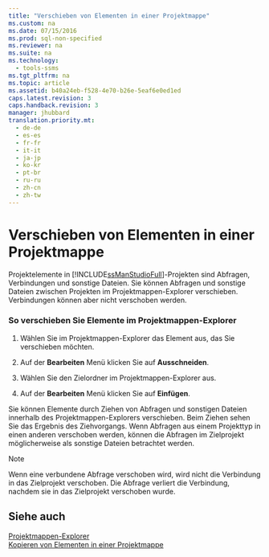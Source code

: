 ```yaml
---
title: "Verschieben von Elementen in einer Projektmappe"
ms.custom: na
ms.date: 07/15/2016
ms.prod: sql-non-specified
ms.reviewer: na
ms.suite: na
ms.technology: 
  - tools-ssms
ms.tgt_pltfrm: na
ms.topic: article
ms.assetid: b40a24eb-f528-4e70-b26e-5eaf6e0ed1ed
caps.latest.revision: 3
caps.handback.revision: 3
manager: jhubbard
translation.priority.mt: 
  - de-de
  - es-es
  - fr-fr
  - it-it
  - ja-jp
  - ko-kr
  - pt-br
  - ru-ru
  - zh-cn
  - zh-tw
---
```

# Verschieben von Elementen in einer Projektmappe
Projektelemente in [!INCLUDE[ssManStudioFull](../content/includes/ssManStudioFull_md.md)]-Projekten sind Abfragen, Verbindungen und sonstige Dateien. Sie können Abfragen und sonstige Dateien zwischen Projekten im Projektmappen-Explorer verschieben. Verbindungen können aber nicht verschoben werden.  
  
### So verschieben Sie Elemente im Projektmappen-Explorer  
  
1.  Wählen Sie im Projektmappen-Explorer das Element aus, das Sie verschieben möchten.  
  
2.  Auf der **Bearbeiten** Menü klicken Sie auf **Ausschneiden**.  
  
3.  Wählen Sie den Zielordner im Projektmappen-Explorer aus.  
  
4.  Auf der **Bearbeiten** Menü klicken Sie auf **Einfügen**.  
  
Sie können Elemente durch Ziehen von Abfragen und sonstigen Dateien innerhalb des Projektmappen-Explorers verschieben. Beim Ziehen sehen Sie das Ergebnis des Ziehvorgangs. Wenn Abfragen aus einem Projekttyp in einen anderen verschoben werden, können die Abfragen im Zielprojekt möglicherweise als sonstige Dateien betrachtet werden.  
  
> [!NOTE]  
> Wenn eine verbundene Abfrage verschoben wird, wird nicht die Verbindung in das Zielprojekt verschoben. Die Abfrage verliert die Verbindung, nachdem sie in das Zielprojekt verschoben wurde.  
  
## Siehe auch  
[Projektmappen-Explorer](../content/Solution-Explorer.md)  
[Kopieren von Elementen in einer Projektmappe](../content/Copy-Items-in-a-Solution.md)  
  
